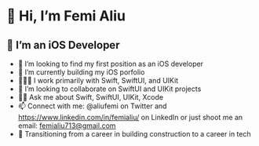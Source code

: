 # 👋 Hi, I’m Femi Aliu
## 📱 I’m an iOS Developer
- 🔎 I’m looking to find my first position as an iOS developer
- 🌱 I’m currently building my iOS porfolio
- 👨🏽‍💻 I work primarily with Swift, SwiftUI, and UIKit
- 💞️ I’m looking to collaborate on SwiftUI and UIKit projects
- ✋🏽 Ask me about Swift, SwiftUI, UIKit, Xcode
- 📫 Connect with me: @aliufemi on Twitter and https://www.linkedin.com/in/femialiu/ on LinkedIn or just shoot me an email: femialiu713@gmail.com 
- 🚅 Transitioning from a career in building construction to a career in tech

<!---
femialiu/femialiu is a ✨ special ✨ repository because its `README.md` (this file) appears on your GitHub profile.
You can click the Preview link to take a look at your changes.
--->
